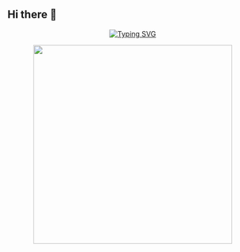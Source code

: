 ## Hi there 👋

<p align="center">
<a href="https://git.io/typing-svg">
  <img src="https://readme-typing-svg.demolab.com?font=Georgia&weight=800&pause=1000&size=33&color=042D5E&width=370&height=100&lines=Hello+%2C+I'm+Hanadi%F0%9F%8C%9F;Welcome+to+my+GitHub;Stay+as+Long+as+you+Like;%F0%9F%98%8A" 
  alt="Typing SVG" />
</a>
</p>
<p align="center">
  <picture>
    <img align="center" src="https://mir-s3-cdn-cf.behance.net/project_modules/disp/601014116770475.6068beff4640a.gif" width="400px">
  </picture>
</p>



<!--
**hanadiasfour/hanadiasfour** is a ✨ _special_ ✨ repository because its `README.md` (this file) appears on your GitHub profile.

Here are some ideas to get you started:

- 🔭 I’m currently working on ...
- 🌱 I’m currently learning ...
- 👯 I’m looking to collaborate on ...
- 🤔 I’m looking for help with ...
- 💬 Ask me about ...
- 📫 How to reach me: ...
- 😄 Pronouns: ...
- ⚡ Fun fact: ...
-->
